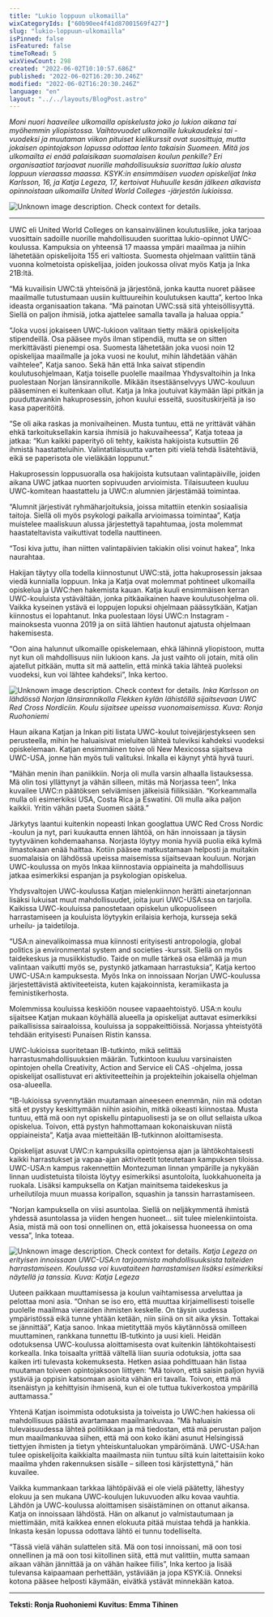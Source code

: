```yaml
---
title: "Lukio loppuun ulkomailla"
wixCategoryIds: ["60b90ee4f41d87001569f427"]
slug: "lukio-loppuun-ulkomailla"
isPinned: false
isFeatured: false
timeToRead: 5
wixViewCount: 298
created: "2022-06-02T10:10:57.686Z"
published: "2022-06-02T16:20:30.246Z"
modified: "2022-06-02T16:20:30.246Z"
language: "en"
layout: "../../layouts/BlogPost.astro"
---
```


*Moni nuori haaveilee ulkomailla opiskelusta joko jo lukion aikana tai myöhemmin yliopistossa. Vaihtovuodet ulkomaille lukukaudeksi tai -vuodeksi ja muutaman viikon pituiset kielikurssit ovat suosittuja, mutta jokaisen opintojakson lopussa odottaa lento takaisin Suomeen. Mitä jos ulkomailta ei enää palaisikaan suomalaisen koulun penkille? Eri organisaatiot tarjoavat nuorille mahdollisuuksia suorittaa lukio alusta loppuun vieraassa maassa. KSYK:in ensimmäisen vuoden opiskelijat Inka Karlsson, 16, ja Katja Legeza, 17, kertoivat Huhuulle kesän jälkeen alkavista opinnoistaan ulkomailla United World Colleges -järjestön lukioissa.*

![Unknown image description. Check context for details.](https://static.wixstatic.com/media/abd5f5_c085e02745f142d6b41e2a6031da4d6f~mv2.jpeg) <!-- Original name: uwc kansikuva.jpeg -->

---

UWC eli United World Colleges on kansainvälinen koulutusliike, joka tarjoaa vuosittain sadoille nuorille mahdollisuuden suorittaa lukio-opinnot UWC-koulussa. Kampuksia on yhteensä 17 maassa ympäri maailmaa ja niihin lähetetään opiskelijoita 155 eri valtiosta. Suomesta ohjelmaan valittiin tänä vuonna kolmetoista opiskelijaa, joiden joukossa olivat myös Katja ja Inka 21B:ltä.

“Mä kuvailisin UWC:tä yhteisönä ja järjestönä, jonka kautta nuoret pääsee maailmalle tutustumaan uusiin kulttuureihin koulutuksen kautta”, kertoo Inka ideasta organisaation takana. “Mä painotan UWC:ssä sitä yhteisöllisyyttä. Siellä on paljon ihmisiä, jotka ajattelee samalla tavalla ja haluaa oppia.”

“Joka vuosi jokaiseen UWC-lukioon valitaan tietty määrä opiskelijoita stipendeillä. Osa pääsee myös ilman stipendiä, mutta se on sitten merkittävästi pienempi osa. Suomesta lähetetään joka vuosi noin 12 opiskelijaa maailmalle ja joka vuosi ne koulut, mihin lähdetään vähän vaihtelee”, Katja sanoo. Sekä hän että Inka saivat stipendin koulutusohjelmaan, Katja toiselle puolelle maailmaa Yhdysvaltoihin ja Inka puolestaan Norjan länsirannikolle. Mikään itsestäänselvyys UWC-kouluun pääseminen ei kuitenkaan ollut. Katja ja Inka joutuivat käymään läpi pitkän ja puuduttavankin hakuprosessin, johon kuului esseitä, suosituskirjeitä ja iso kasa paperitöitä.

“Se oli aika raskas ja monivaiheinen. Musta tuntuu, että ne yrittävät vähän ehkä tarkoituksellakin karsia ihmisiä jo hakuvaiheessa”, Katja toteaa ja jatkaa: “Kun kaikki paperityö oli tehty, kaikista hakijoista kutsuttiin 26 ihmistä haastatteluihin. Valintatilaisuutta varten piti vielä tehdä lisätehtäviä, eikä se paperisota ole vieläkään loppunut.”

Hakuprosessin loppusuoralla osa hakijoista kutsutaan valintapäiville, joiden aikana UWC jatkaa nuorten sopivuuden arvioimista. Tilaisuuteen kuuluu UWC-komitean haastattelu ja UWC:n alumnien järjestämää toimintaa. 

“Alumnit järjestivät ryhmäharjoituksia, joissa mitattiin etenkin sosiaalisia taitoja. Siellä oli myös psykologi paikalla arvioimassa toimintaa”, Katja muistelee maaliskuun alussa järjestettyä tapahtumaa, josta molemmat haastateltavista vaikuttivat todella nauttineen.

“Tosi kiva juttu, ihan niitten valintapäivien takiakin olisi voinut hakea”, Inka naurahtaa.

Hakijan täytyy olla todella kiinnostunut UWC:stä, jotta hakuprosessin jaksaa viedä kunnialla loppuun. Inka ja Katja ovat molemmat pohtineet ulkomailla opiskelua ja UWC:hen hakemista kauan. Katja kuuli ensimmäisen kerran UWC-kouluista ystävältään, jonka pitkäaikainen haave koulutusohjelma oli. Vaikka kyseinen ystävä ei loppujen lopuksi ohjelmaan päässytkään, Katjan kiinnostus ei lopahtanut. Inka puolestaan löysi UWC:n Instagram -mainoksesta vuonna 2019 ja on siitä lähtien hautonut ajatusta ohjelmaan hakemisesta.

“Oon aina halunnut ulkomaille opiskelemaan, ehkä lähinnä yliopistoon, mutta nyt kun oli mahdollisuus niin lukioon kans. Ja just vaihto oli jotain, mitä olin ajatellut pitkään, mutta sit mä aattelin, että minkä takia lähteä puoleksi vuodeksi, kun voi lähtee kahdeksi”, Inka kertoo.

![Unknown image description. Check context for details.](https://static.wixstatic.com/media/abd5f5_bb6d569088984b0b94bed2bf14adf7c7~mv2.jpg) <!-- Original name: inka-uwc.jpg -->
*Inka Karlsson on lähdössä Norjan länsirannikolla Flekken kylän lähistöllä sijaitsevaan UWC Red Cross Nordiciin. Koulu sijaitsee upeissa vuonomaisemissa. Kuva: Ronja Ruohoniemi*


Haun aikana Katjan ja Inkan piti listata UWC-koulut toivejärjestykseen sen perusteella, mihin he haluaisivat mieluiten lähteä tuleviksi kahdeksi vuodeksi opiskelemaan. Katjan ensimmäinen toive oli New Mexicossa sijaitseva UWC-USA, jonne hän myös tuli valituksi. Inkalla ei käynyt yhtä hyvä tuuri.

“Mähän menin ihan paniikkiin. Norja oli mulla varsin alhaalla listauksessa. Mä olin tosi yllättynyt ja vähän silleen, mitäs mä Norjassa teen”, Inka kuvailee UWC:n päätöksen selviämisen jälkeisiä fiiliksiään. “Korkeammalla mulla oli esimerkiksi USA, Costa Rica ja Eswatini. Oli mulla aika paljon kaikkii. Yritin vähän paeta Suomen säätä.”

Järkytys laantui kuitenkin nopeasti Inkan googlattua UWC Red Cross Nordic -koulun ja nyt, pari kuukautta ennen lähtöä, on hän innoissaan ja täysin tyytyväinen kohdemaahansa. Norjasta löytyy monia hyviä puolia eikä kylmä ilmastokaan enää haittaa. Kotiin pääsee matkustamaan helposti ja muitakin suomalaisia on lähdössä upeissa maisemissa sijaitsevaan kouluun. Norjan UWC-koulussa on myös Inkaa kiinnostavia oppiaineita ja mahdollisuus jatkaa esimerkiksi espanjan ja psykologian opiskelua. 

Yhdysvaltojen UWC-koulussa Katjan mielenkiinnon herätti ainetarjonnan lisäksi lukuisat muut mahdollisuudet, joita juuri UWC-USA:ssa on tarjolla. Kaikissa UWC-kouluissa panostetaan opiskelun ulkopuoliseen harrastamiseen ja kouluista löytyykin erilaisia kerhoja, kursseja sekä urheilu- ja taidetiloja. 

“USA:n ainevalikoimassa mua kiinnosti erityisesti antropologia, global politics ja environmental system and societies -kurssit. Siellä on myös taidekeskus ja musiikkistudio. Taide on mulle tärkeä osa elämää ja mun valintaan vaikutti myös se, pystynkö jatkamaan harrastuksia”, Katja kertoo UWC-USA:n kampuksesta. Myös Inka on innoissaan Norjan UWC-koulussa järjestettävistä aktiviteeteista, kuten kajakoinnista, keramiikasta ja feministikerhosta.

Molemmissa kouluissa keskiöön nousee vapaaehtoistyö. USA:n koulu sijaitsee Katjan mukaan köyhällä alueella ja opiskelijat auttavat esimerkiksi paikallisissa sairaaloissa, kouluissa ja soppakeittiöissä. Norjassa yhteistyötä tehdään erityisesti Punaisen Ristin kanssa.

UWC-lukioissa suoritetaan IB-tutkinto, mikä selittää harrastusmahdollisuuksien määrän. Tutkintoon kuuluu varsinaisten opintojen ohella Creativity, Action and Service eli CAS -ohjelma, jossa opiskelijat osallistuvat eri aktiviteetteihin ja projekteihin jokaisella ohjelman osa-alueella. 

“IB-lukioissa syvennytään muutamaan aineeseen enemmän, niin mä odotan sitä et pystyy keskittymään niihin asioihin, mitkä oikeasti kiinnostaa. Musta tuntuu, että mä oon nyt opiskellu pintapuolisesti ja se on ollut sellaista ulkoa opiskelua. Toivon, että pystyn hahmottamaan kokonaiskuvan niistä oppiaineista”, Katja avaa mietteitään IB-tutkinnon aloittamisesta. 

Opiskelijat asuvat UWC:n kampuksilla opintojensa ajan ja lähtökohtaisesti kaikki harrastukset ja vapaa-ajan aktiviteetit toteutetaan kampuksen tiloissa. UWC-USA:n kampus rakennettiin Montezuman linnan ympärille ja nykyään linnan uudistetuista tiloista löytyy esimerkiksi asuntoloita, luokkahuoneita ja ruokala. Lisäksi kampuksella on Katjan mainitsema taidekeskus ja urheilutiloja muun muassa koripallon, squashin ja tanssin harrastamiseen.

“Norjan kampuksella on viisi asuntolaa. Siellä on neljäkymmentä ihmistä yhdessä asuntolassa ja viiden hengen huoneet… siit tulee mielenkiintoista. Asia, mistä mä oon tosi onnellinen on, että jokaisessa huoneessa on oma vessa”, Inka toteaa. 

![Unknown image description. Check context for details.](https://static.wixstatic.com/media/abd5f5_5e1dae61cdb44d3492e4efcf36909e06~mv2.jpg) <!-- Original name: katja-uwc.jpg -->
*Katja Legeza on erityisen innoissaan UWC-USA:n tarjoamista mahdollisuuksista taiteiden harrastamiseen. Koulussa voi kuvataiteen harrastamisen lisäksi esimerkiksi näytellä ja tanssia. Kuva: Katja Legeza*


Uuteen paikkaan muuttamisessa ja koulun vaihtamisessa arveluttaa ja pelottaa moni asia. “Onhan se iso ero, että muuttaa kirjaimellisesti toiselle puolelle maailmaa vieraiden ihmisten keskelle. On täysin uudessa ympäristössä eikä tunne yhtään ketään, niin siinä on sit aika yksin. Tottakai se jännittää”, Katja sanoo. Inkaa mietityttää myös käytännössä omilleen muuttaminen, rankkana tunnettu IB-tutkinto ja uusi kieli. Heidän odotuksensa UWC-koulussa aloittamisesta ovat kuitenkin lähtökohtaisesti korkealla. Inka toisaalta yrittää vältellä liian suuria odotuksia, jotta saa kaiken irti tulevasta kokemuksesta. Hetken asiaa pohdittuaan hän listaa muutaman toiveen opintojaksoon liittyen: “Mä toivon, että saisin paljon hyviä ystäviä ja oppisin katsomaan asioita vähän eri tavalla. Toivon, että mä itsenäistyn ja kehittyisin ihmisenä, kun ei ole tuttua tukiverkostoa ympärillä auttamassa.”

Yhtenä Katjan isoimmista odotuksista ja toiveista jo UWC:hen hakiessa oli mahdollisuus päästä avartamaan maailmankuvaa. ”Mä haluaisin tulevaisuudessa lähteä politiikkaan ja mä tiedostan, että mä perustan paljon mun maailmankuvaa siihen, että mä oon koko ikäni asunut Helsingissä tiettyjen ihmisten ja tietyn yhteiskuntaluokan ympäröimänä. UWC-USA:han tulee opiskelijoita kaikkialta maailmasta niin tuntuu siltä kuin laitettaisiin koko maailma yhden rakennuksen sisälle – silleen tosi kärjistettynä,” hän kuvailee.

Vaikka kummankaan tarkkaa lähtöpäivää ei ole vielä päätetty, lähestyy elokuu ja sen mukana UWC-koulujen lukuvuoden alku kovaa vauhtia. Lähdön ja UWC-koulussa aloittamisen sisäistäminen on ottanut aikansa. Katja on innoissaan lähdöstä. Hän on alkanut jo valmistautumaan ja miettimään, mitä kaikkea ennen elokuuta pitää muistaa tehdä ja hankkia. Inkasta kesän lopussa odottava lähtö ei tunnu todelliselta.

“Tässä vielä vähän sulattelen sitä. Mä oon tosi innoissani, mä oon tosi onnellinen ja mä oon tosi kiitollinen siitä, että mut valittiin, mutta samaan aikaan vähän jännittää ja on vähän haikee fiilis”, Inka kertoo ja lisää tulevansa kaipaamaan perhettään, ystäviään ja jopa KSYK:iä. Onneksi kotona pääsee helposti käymään, eivätkä ystävät minnekään katoa.

---

**Teksti: Ronja Ruohoniemi**
**Kuvitus: Emma Tihinen**

